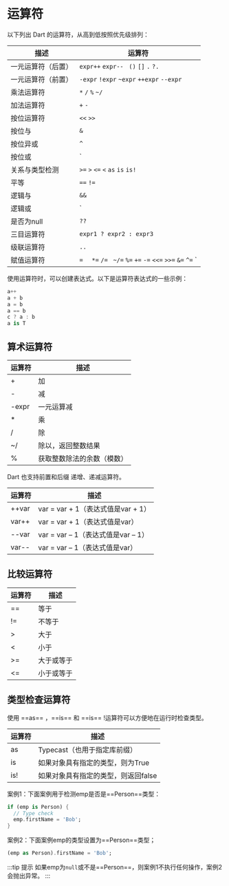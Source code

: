 # 运算符

以下列出 Dart 的运算符，从高到低按照优先级排列：

描述|运算符
--|--
一元运算符（后置）| `expr++` `expr--` ` ()`  `[]`    `.`    `?.`
一元运算符（前置）| `-expr`  `!expr`   `~expr`  `++expr`  `--expr`
乘法运算符| `*` `/` `%` `~/`
加法运算符| `+`   `-`
按位运算符| `<<`  `>>`
按位与| `&`
按位异或| `^`
按位或| `|`
关系与类型检测| `>=`  `>`  `<=`  `<` `as` `is` `is!`
平等| `==` `!=`   
逻辑与| `&&`
逻辑或| `||`
是否为null| `??`
三目运算符| `expr1 ? expr2 : expr3`
级联运算符| `..`
赋值运算符| `= ` ` *=` `/= ` `~/=` `%=` `+=` `-=` `<<=` `>>=` `&=` `^=` `|=` `??=`

使用运算符时，可以创建表达式。以下是运算符表达式的一些示例：

```dart
a++
a + b
a = b
a == b
c ? a : b
a is T
```

## 算术运算符

运算符|描述
--|--
+| 加
-| 减
-expr | 一元运算减
*| 乘
/ | 除
~/ | 除以，返回整数结果
% | 获取整数除法的余数（模数）

Dart 也支持前置和后缀 递增、递减运算符。

运算符|描述
--|--
++var| var = var + 1（表达式值是var + 1）
var++| var = var + 1（表达式值是var）
--var| var  = var – 1（表达式值是var – 1）
var--| var = var – 1（表达式值是var）

## 比较运算符

运算符|描述
--|--
==| 等于
!=| 不等于
> | 大于
< | 小于
>=| 大于或等于
<=| 小于或等于

## 类型检查运算符

使用 ==as== ，==is== 和 ==is== !运算符可以方便地在运行时检查类型。

运算符|描述
--|--
as| Typecast（也用于指定库前缀）
is| 如果对象具有指定的类型，则为True
is!| 如果对象具有指定的类型，则返回false

案例1：下面案例用于检测emp是否是==Person==类型：
```dart
if (emp is Person) {
  // Type check
  emp.firstName = 'Bob';
}
```

案例2：下面案例emp的类型设置为==Person==类型；
```dart
(emp as Person).firstName = 'Bob';
```

:::tip 提示
如果emp为`null`或不是==Person==，则案例1不执行任何操作，案例2会抛出异常。
:::